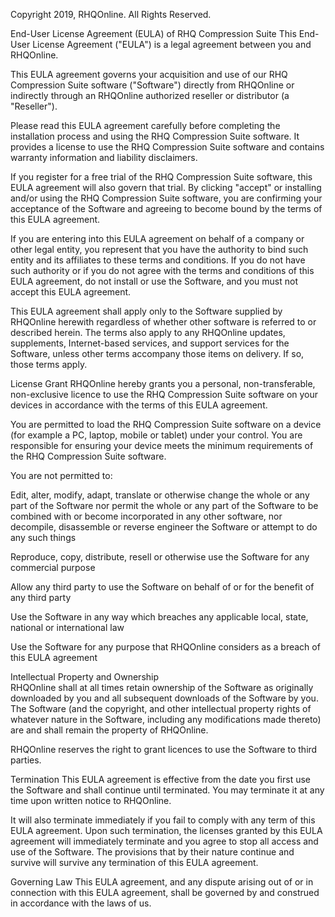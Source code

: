 Copyright 2019, RHQOnline. All Rights Reserved.

End-User License Agreement (EULA) of RHQ Compression Suite
This End-User License Agreement ("EULA") is a legal agreement between you and RHQOnline.

This EULA agreement governs your acquisition and use of our RHQ Compression Suite software ("Software") directly from RHQOnline or indirectly through an RHQOnline authorized reseller or distributor (a "Reseller").

Please read this EULA agreement carefully before completing the installation process and using the RHQ Compression Suite software. It provides a license to use the RHQ Compression Suite software and contains warranty information and liability disclaimers.

If you register for a free trial of the RHQ Compression Suite software, this EULA agreement will also govern that trial. By clicking "accept" or installing and/or using the RHQ Compression Suite software, you are confirming your acceptance of the Software and agreeing to become bound by the terms of this EULA agreement.

If you are entering into this EULA agreement on behalf of a company or other legal entity, you represent that you have the authority to bind such entity and its affiliates to these terms and conditions. If you do not have such authority or if you do not agree with the terms and conditions of this EULA agreement, do not install or use the Software, and you must not accept this EULA agreement.

This EULA agreement shall apply only to the Software supplied by RHQOnline herewith regardless of whether other software is referred to or described herein. The terms also apply to any RHQOnline updates, supplements, Internet-based services, and support services for the Software, unless other terms accompany those items on delivery. If so, those terms apply.

License Grant
RHQOnline hereby grants you a personal, non-transferable, non-exclusive licence to use the RHQ Compression Suite software on your devices in accordance with the terms of this EULA agreement.

You are permitted to load the RHQ Compression Suite software on a device (for example a PC, laptop, mobile or tablet) under your control. You are responsible for ensuring your device meets the minimum requirements of the RHQ Compression Suite software.

You are not permitted to:

  Edit, alter, modify, adapt, translate or otherwise change the whole or any part of the Software nor permit the whole or any part of the Software to be combined with or become incorporated in any other software, nor decompile, disassemble or reverse engineer the Software or attempt to do any such things

  Reproduce, copy, distribute, resell or otherwise use the Software for any commercial purpose

  Allow any third party to use the Software on behalf of or for the benefit of any third party
  
  Use the Software in any way which breaches any applicable local, state, national or international law
  
  Use the Software for any purpose that RHQOnline considers as a breach of this EULA agreement
  
  
Intellectual Property and Ownership  
RHQOnline shall at all times retain ownership of the Software as originally downloaded by you and all subsequent downloads of the Software by you. The Software (and the copyright, and other intellectual property rights of whatever nature in the Software, including any modifications made thereto) are and shall remain the property of RHQOnline.

RHQOnline reserves the right to grant licences to use the Software to third parties.


Termination
This EULA agreement is effective from the date you first use the Software and shall continue until terminated. You may terminate it at any time upon written notice to RHQOnline.

It will also terminate immediately if you fail to comply with any term of this EULA agreement. Upon such termination, the licenses granted by this EULA agreement will immediately terminate and you agree to stop all access and use of the Software. The provisions that by their nature continue and survive will survive any termination of this EULA agreement.


Governing Law
This EULA agreement, and any dispute arising out of or in connection with this EULA agreement, shall be governed by and construed in accordance with the laws of us.
